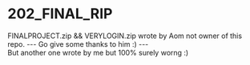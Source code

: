 # 202_FINAL_RIP
FINALPROJECT.zip && VERYLOGIN.zip wrote by Aom not owner of this repo.  --- Go give some thanks to him :) ---
<br> But another one wrote by me but 100% surely worng :)
